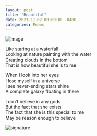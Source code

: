 ```yaml
---
layout: post
title: "Beautiful"
date: 2021-11-02 00:00:00 -0400
categories: Poems
---
```

![image](https://lh3.googleusercontent.com/proxy/hcGXDLOz4PAPtS3DyknJFMAFmBTcI1-hKgAZEuZphGz6bEW6pbocJECjvisFn2wNGu5vCBYS2k46oBz6r47TT-WgZKasSkGJ7juPBZ66CAw6cv1DVlu5MbZ-fnpSlzPtT6B-yx24) <br>

Like staring at a waterfall <br>
Looking at nature painting with the water <br>
Creating clouds in the bottom <br> 
That is how beautiful she is to me <br>

When I look into her eyes <br>
I lose myself in a universe <br>
I see never-ending stars shine <br>
A complete galaxy floating in there <br> 

I don’t believe in any gods <br> 
But the fact that she exists <br>
The fact that she is this special to me <br> 
May be reason enough to believe <br>

![signature](https://robertalberto.com/ttdlmr.png)
